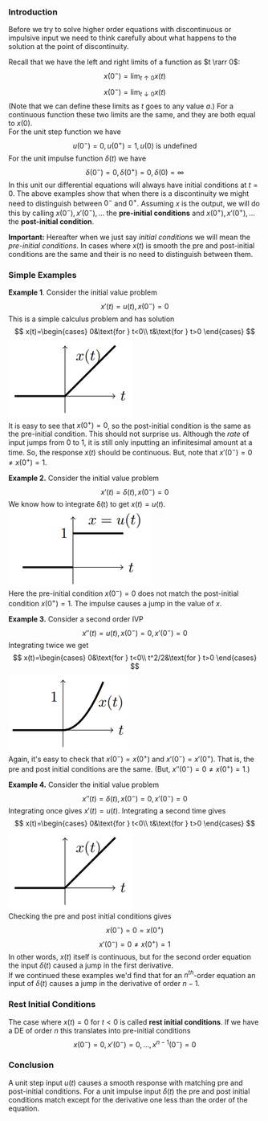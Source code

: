 ### Introduction
Before we try to solve higher order equations with discontinuous or impulsive input we need to think carefully about what happens to the solution at the point of discontinuity.

Recall that we have the left and right limits of a function as $t \rarr 0$:
$$x(0^-)=\lim_{t\uparrow 0}x(t)$$
$$x(0^-)=\lim_{t\downarrow 0}x(t)$$
(Note that we can define these limits as $t$ goes to any value $a$.) For a continuous function these two limits are the same, and they are both equal to $x(0)$.  
For the unit step function we have 
$$u(0^-)=0, u(0^+)=1, u(0)\text{ is undefined}$$
For the unit impulse function $\delta(t)$ we have
$$\delta(0^-)=0, \delta(0^+)=0, \delta(0)=\infty$$
In this unit our differential equations will always have initial conditions at $t = 0$. The above examples show that when there is a discontinuity we might need to distinguish between $0^-$ and $0^+$. Assuming $x$ is the output, we will do this by calling $x(0^-), x'(0^-), \ldots$ the **pre-initial conditions** and $x(0^+), x'(0^+), \ldots$ the **post-initial condition**.

**Important:** Hereafter when we just say *initial conditions* we will mean the *pre-initial conditions*. In cases where $x(t)$ is smooth the pre and post-initial conditions are the same and their is no need to distinguish between them.

### Simple Examples
**Example 1**. Consider the initial value problem
$$x'(t)=u(t), x(0^-)=0$$
This is a simple calculus problem and has solution 
$$
x(t)=\begin{cases}
0&\text{for } t<0\\
t&\text{for } t>0
\end{cases}
$$
![](pic260201.png)  
It is easy to see that $x(0^+) = 0$, so the post-initial condition is the same as the pre-initial condition. This should not surprise us. Although the *rate* of input jumps from 0 to 1, it is still only inputting an infinitesimal amount at a time. So, the response $x(t)$ should be continuous. But, note that $x'(0^-) = 0 \neq x(0^+) = 1$.

**Example 2.** Consider the initial value problem 
$$x'(t)=\delta(t), x(0^-)=0$$
We know how to integrate δ(t) to get $x(t) = u(t)$.  
![](pic260202.png)  
Here the pre-initial condition $x(0^-) = 0$ does not match the post-initial condition $x(0^+) = 1$. The impulse causes a jump in the value of $x$.

**Example 3.** Consider a second order IVP
$$x''(t)=u(t), x(0^-)=0, x'(0^-)=0$$
Integrating twice we get
$$
x(t)=\begin{cases}
0&\text{for } t<0\\
t^2/2&\text{for } t>0
\end{cases}
$$
![](pic260203.png)  
Again, it's easy to check that $x(0^-) = x(0^+)$ and $x'(0^-) = x'(0^+)$. That is, the pre and post initial conditions are the same. (But, $x''(0^-) = 0 \neq x(0^+) = 1$.)

**Example 4.** Consider the initial value problem 
$$x''(t)=\delta(t), x(0^-)=0, x'(0^-)=0$$
Integrating once gives $x'(t)=u(t)$. Integrating a second time gives
$$
x(t)=\begin{cases}
0&\text{for } t<0\\
t&\text{for } t>0
\end{cases}
$$
![](pic260201.png)  
Checking the pre and post initial conditions gives
$$x(0^-)=0=x(0^+)$$
$$x'(0^-)=0\neq x(0^+)=1$$
In other words, $x(t)$ itself is continuous, but for the second order equation the input $\delta(t)$ caused a jump in the first derivative.  
If we continued these examples we'd find that for an $n^{th}$-order equation an input of $\delta(t)$ causes a jump in the derivative of order $n − 1$.

### Rest Initial Conditions
The case where $x(t) = 0$ for $t < 0$ is called **rest initial conditions**. If we have a DE of order $n$ this translates into pre-initial conditions
$$x(0^-)=0,x'(0^-)=0,\ldots,x^{n-1}(0^-)=0$$

### Conclusion
A unit step input $u(t)$ causes a smooth response with matching pre and post-initial conditions. For a unit impulse input $\delta(t)$ the pre and post initial conditions match except for the derivative one less than the order of the equation.
